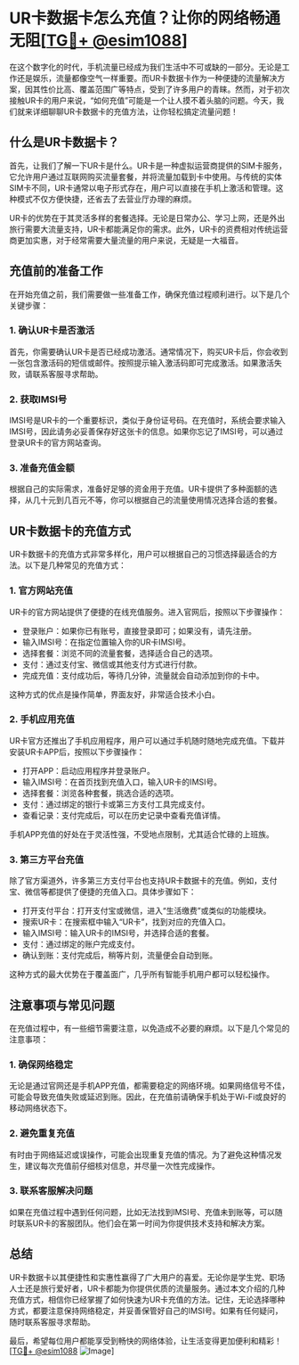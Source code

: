# UR卡数据卡怎么充值？让你的网络畅通无阻[[TG💪+ @esim1088](https://t.me/s/esim1088)]

在这个数字化的时代，手机流量已经成为我们生活中不可或缺的一部分。无论是工作还是娱乐，流量都像空气一样重要。而UR卡数据卡作为一种便捷的流量解决方案，因其性价比高、覆盖范围广等特点，受到了许多用户的青睐。然而，对于初次接触UR卡的用户来说，“如何充值”可能是一个让人摸不着头脑的问题。今天，我们就来详细聊聊UR卡数据卡的充值方法，让你轻松搞定流量问题！

## 什么是UR卡数据卡？

首先，让我们了解一下UR卡是什么。UR卡是一种虚拟运营商提供的SIM卡服务，它允许用户通过互联网购买流量套餐，并将流量加载到卡中使用。与传统的实体SIM卡不同，UR卡通常以电子形式存在，用户可以直接在手机上激活和管理。这种模式不仅方便快捷，还省去了去营业厅办理的麻烦。

UR卡的优势在于其灵活多样的套餐选择。无论是日常办公、学习上网，还是外出旅行需要大流量支持，UR卡都能满足你的需求。此外，UR卡的资费相对传统运营商更加实惠，对于经常需要大量流量的用户来说，无疑是一大福音。

## 充值前的准备工作

在开始充值之前，我们需要做一些准备工作，确保充值过程顺利进行。以下是几个关键步骤：

### 1. 确认UR卡是否激活
首先，你需要确认UR卡是否已经成功激活。通常情况下，购买UR卡后，你会收到一张包含激活码的短信或邮件。按照提示输入激活码即可完成激活。如果激活失败，请联系客服寻求帮助。

### 2. 获取IMSI号
IMSI号是UR卡的一个重要标识，类似于身份证号码。在充值时，系统会要求输入IMSI号，因此请务必妥善保存好这张卡的信息。如果你忘记了IMSI号，可以通过登录UR卡的官方网站查询。

### 3. 准备充值金额
根据自己的实际需求，准备好足够的资金用于充值。UR卡提供了多种面额的选择，从几十元到几百元不等，你可以根据自己的流量使用情况选择合适的套餐。

## UR卡数据卡的充值方式

UR卡数据卡的充值方式非常多样化，用户可以根据自己的习惯选择最适合的方法。以下是几种常见的充值方式：

### 1. 官方网站充值
UR卡的官方网站提供了便捷的在线充值服务。进入官网后，按照以下步骤操作：

- 登录账户：如果你已有账号，直接登录即可；如果没有，请先注册。
- 输入IMSI号：在指定位置输入你的UR卡IMSI号。
- 选择套餐：浏览不同的流量套餐，选择适合自己的选项。
- 支付：通过支付宝、微信或其他支付方式进行付款。
- 完成充值：支付成功后，等待几分钟，流量就会自动添加到你的卡中。

这种方式的优点是操作简单，界面友好，非常适合技术小白。

### 2. 手机应用充值
UR卡官方还推出了手机应用程序，用户可以通过手机随时随地完成充值。下载并安装UR卡APP后，按照以下步骤操作：

- 打开APP：启动应用程序并登录账户。
- 输入IMSI号：在首页找到充值入口，输入UR卡的IMSI号。
- 选择套餐：浏览各种套餐，挑选合适的选项。
- 支付：通过绑定的银行卡或第三方支付工具完成支付。
- 查看记录：支付完成后，可以在历史记录中查看充值详情。

手机APP充值的好处在于灵活性强，不受地点限制，尤其适合忙碌的上班族。

### 3. 第三方平台充值
除了官方渠道外，许多第三方支付平台也支持UR卡数据卡的充值。例如，支付宝、微信等都提供了便捷的充值入口。具体步骤如下：

- 打开支付平台：打开支付宝或微信，进入“生活缴费”或类似的功能模块。
- 搜索UR卡：在搜索框中输入“UR卡”，找到对应的充值入口。
- 输入IMSI号：输入UR卡的IMSI号，并选择合适的套餐。
- 支付：通过绑定的账户完成支付。
- 确认到账：支付完成后，稍等片刻，流量便会自动到账。

这种方式的最大优势在于覆盖面广，几乎所有智能手机用户都可以轻松操作。

## 注意事项与常见问题

在充值过程中，有一些细节需要注意，以免造成不必要的麻烦。以下是几个常见的注意事项：

### 1. 确保网络稳定
无论是通过官网还是手机APP充值，都需要稳定的网络环境。如果网络信号不佳，可能会导致充值失败或延迟到账。因此，在充值前请确保手机处于Wi-Fi或良好的移动网络状态下。

### 2. 避免重复充值
有时由于网络延迟或误操作，可能会出现重复充值的情况。为了避免这种情况发生，建议每次充值前仔细核对信息，并尽量一次性完成操作。

### 3. 联系客服解决问题
如果在充值过程中遇到任何问题，比如无法找到IMSI号、充值未到账等，可以随时联系UR卡的客服团队。他们会在第一时间为你提供技术支持和解决方案。

## 总结

UR卡数据卡以其便捷性和实惠性赢得了广大用户的喜爱。无论你是学生党、职场人士还是旅行爱好者，UR卡都能为你提供优质的流量服务。通过本文介绍的几种充值方式，相信你已经掌握了如何快速为UR卡充值的方法。记住，无论选择哪种方式，都要注意保持网络稳定，并妥善保管好自己的IMSI号。如果有任何疑问，随时联系客服寻求帮助。

最后，希望每位用户都能享受到畅快的网络体验，让生活变得更加便利和精彩！[[TG💪+ @esim1088](https://t.me/s/esim1088) ![Image](https://i.postimg.cc/4NQfJmqS/Snipaste-2025-05-13-00-14-12.png)]